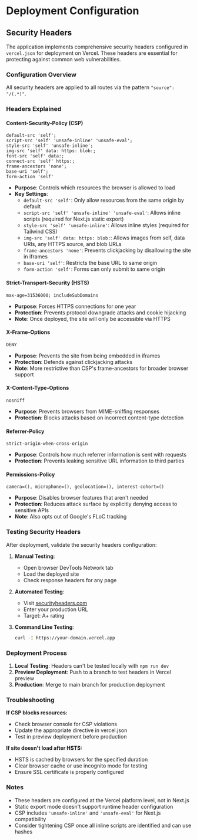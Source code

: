 # Deployment Configuration

## Security Headers

The application implements comprehensive security headers configured in `vercel.json` for deployment on Vercel. These headers are essential for protecting against common web vulnerabilities.

### Configuration Overview

All security headers are applied to all routes via the pattern `"source": "/(.*)"`.

### Headers Explained

#### Content-Security-Policy (CSP)

```
default-src 'self';
script-src 'self' 'unsafe-inline' 'unsafe-eval';
style-src 'self' 'unsafe-inline';
img-src 'self' data: https: blob:;
font-src 'self' data:;
connect-src 'self' https:;
frame-ancestors 'none';
base-uri 'self';
form-action 'self'
```

- **Purpose**: Controls which resources the browser is allowed to load
- **Key Settings**:
  - `default-src 'self'`: Only allow resources from the same origin by default
  - `script-src 'self' 'unsafe-inline' 'unsafe-eval'`: Allows inline scripts (required for Next.js static export)
  - `style-src 'self' 'unsafe-inline'`: Allows inline styles (required for Tailwind CSS)
  - `img-src 'self' data: https: blob:`: Allows images from self, data URIs, any HTTPS source, and blob URLs
  - `frame-ancestors 'none'`: Prevents clickjacking by disallowing the site in iframes
  - `base-uri 'self'`: Restricts the base URL to same origin
  - `form-action 'self'`: Forms can only submit to same origin

#### Strict-Transport-Security (HSTS)

```
max-age=31536000; includeSubDomains
```

- **Purpose**: Forces HTTPS connections for one year
- **Protection**: Prevents protocol downgrade attacks and cookie hijacking
- **Note**: Once deployed, the site will only be accessible via HTTPS

#### X-Frame-Options

```
DENY
```

- **Purpose**: Prevents the site from being embedded in iframes
- **Protection**: Defends against clickjacking attacks
- **Note**: More restrictive than CSP's frame-ancestors for broader browser support

#### X-Content-Type-Options

```
nosniff
```

- **Purpose**: Prevents browsers from MIME-sniffing responses
- **Protection**: Blocks attacks based on incorrect content-type detection

#### Referrer-Policy

```
strict-origin-when-cross-origin
```

- **Purpose**: Controls how much referrer information is sent with requests
- **Protection**: Prevents leaking sensitive URL information to third parties

#### Permissions-Policy

```
camera=(), microphone=(), geolocation=(), interest-cohort=()
```

- **Purpose**: Disables browser features that aren't needed
- **Protection**: Reduces attack surface by explicitly denying access to sensitive APIs
- **Note**: Also opts out of Google's FLoC tracking

### Testing Security Headers

After deployment, validate the security headers configuration:

1. **Manual Testing**:
   - Open browser DevTools Network tab
   - Load the deployed site
   - Check response headers for any page

2. **Automated Testing**:
   - Visit [securityheaders.com](https://securityheaders.com)
   - Enter your production URL
   - Target: A+ rating

3. **Command Line Testing**:
   ```bash
   curl -I https://your-domain.vercel.app
   ```

### Deployment Process

1. **Local Testing**: Headers can't be tested locally with `npm run dev`
2. **Preview Deployment**: Push to a branch to test headers in Vercel preview
3. **Production**: Merge to main branch for production deployment

### Troubleshooting

**If CSP blocks resources:**

- Check browser console for CSP violations
- Update the appropriate directive in vercel.json
- Test in preview deployment before production

**If site doesn't load after HSTS:**

- HSTS is cached by browsers for the specified duration
- Clear browser cache or use incognito mode for testing
- Ensure SSL certificate is properly configured

### Notes

- These headers are configured at the Vercel platform level, not in Next.js
- Static export mode doesn't support runtime header configuration
- CSP includes `'unsafe-inline'` and `'unsafe-eval'` for Next.js compatibility
- Consider tightening CSP once all inline scripts are identified and can use hashes
